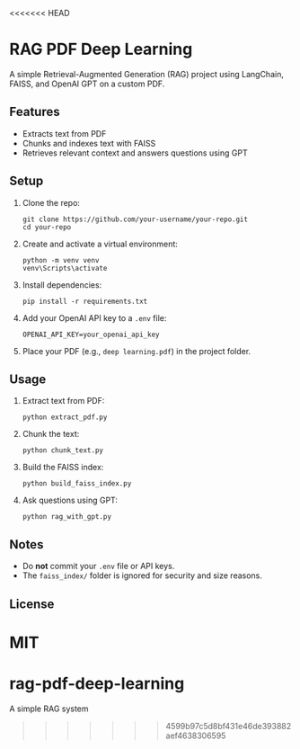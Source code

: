 <<<<<<< HEAD
# RAG PDF Deep Learning

A simple Retrieval-Augmented Generation (RAG) project using LangChain, FAISS, and OpenAI GPT on a custom PDF.

## Features
- Extracts text from PDF
- Chunks and indexes text with FAISS
- Retrieves relevant context and answers questions using GPT

## Setup

1. Clone the repo:
   ```
   git clone https://github.com/your-username/your-repo.git
   cd your-repo
   ```

2. Create and activate a virtual environment:
   ```
   python -m venv venv
   venv\Scripts\activate
   ```

3. Install dependencies:
   ```
   pip install -r requirements.txt
   ```

4. Add your OpenAI API key to a `.env` file:
   ```
   OPENAI_API_KEY=your_openai_api_key
   ```

5. Place your PDF (e.g., `deep learning.pdf`) in the project folder.

## Usage

1. Extract text from PDF:
   ```
   python extract_pdf.py
   ```

2. Chunk the text:
   ```
   python chunk_text.py
   ```

3. Build the FAISS index:
   ```
   python build_faiss_index.py
   ```

4. Ask questions using GPT:
   ```
   python rag_with_gpt.py
   ```

## Notes
- Do **not** commit your `.env` file or API keys.
- The `faiss_index/` folder is ignored for security and size reasons.

## License
MIT
=======
# rag-pdf-deep-learning
A simple RAG system
>>>>>>> 4599b97c5d8bf431e46de393882aef4638306595
